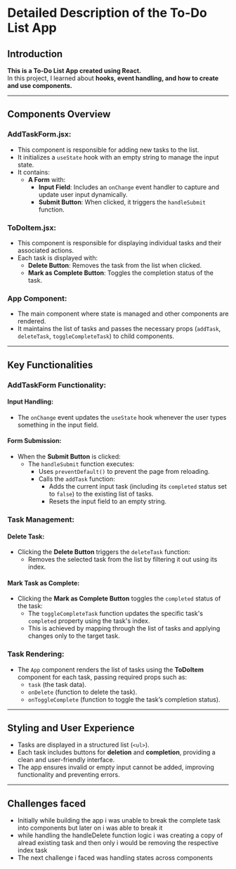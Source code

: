 
# Detailed Description of the To-Do List App

## Introduction
**This is a To-Do List App created using React.**  
In this project, I learned about **hooks, event handling, and how to create and use components.**  

---

## Components Overview

### AddTaskForm.jsx:
- This component is responsible for adding new tasks to the list.
- It initializes a `useState` hook with an empty string to manage the input state.
- It contains:
  - **A Form** with:
    - **Input Field**: Includes an `onChange` event handler to capture and update user input dynamically.
    - **Submit Button**: When clicked, it triggers the `handleSubmit` function.

### ToDoItem.jsx:
- This component is responsible for displaying individual tasks and their associated actions.
- Each task is displayed with:
  - **Delete Button**: Removes the task from the list when clicked.
  - **Mark as Complete Button**: Toggles the completion status of the task.

### App Component:
- The main component where state is managed and other components are rendered.
- It maintains the list of tasks and passes the necessary props (`addTask`, `deleteTask`, `toggleCompleteTask`) to child components.

---

## Key Functionalities

### AddTaskForm Functionality:
#### Input Handling:
- The `onChange` event updates the `useState` hook whenever the user types something in the input field.

#### Form Submission:
- When the **Submit Button** is clicked:
  - The `handleSubmit` function executes:
    - Uses `preventDefault()` to prevent the page from reloading.
    - Calls the `addTask` function:
      - Adds the current input task (including its `completed` status set to `false`) to the existing list of tasks.
      - Resets the input field to an empty string.

### Task Management:
#### Delete Task:
- Clicking the **Delete Button** triggers the `deleteTask` function:
  - Removes the selected task from the list by filtering it out using its index.

#### Mark Task as Complete:
- Clicking the **Mark as Complete Button** toggles the `completed` status of the task:
  - The `toggleCompleteTask` function updates the specific task's `completed` property using the task's index.
  - This is achieved by mapping through the list of tasks and applying changes only to the target task.

### Task Rendering:
- The `App` component renders the list of tasks using the **ToDoItem** component for each task, passing required props such as:
  - `task` (the task data).
  - `onDelete` (function to delete the task).
  - `onToggleComplete` (function to toggle the task’s completion status).

---

## Styling and User Experience
- Tasks are displayed in a structured list (`<ul>`).  
- Each task includes buttons for **deletion** and **completion**, providing a clean and user-friendly interface.  
- The app ensures invalid or empty input cannot be added, improving functionality and preventing errors.

---

## Challenges faced
- Initially while building the app i was unable to break the complete task into components but later on i was able to break it
- while handling the handleDelete function logic i was creating a copy of alread existing task and then only i would be removing the respective index task
- The next challenge i faced was handling  states across components 
